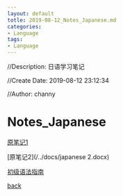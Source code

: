 ```yaml
---
layout: default
totle: 2019-08-12_Notes_Japanese.md
categories:
- Language
tags:
- Language
---
```

//Description: 日语学习笔记

//Create Date: 2019-08-12 23:12:34

//Author: channy

# Notes_Japanese

[原笔记1](/../docs/japanese.docx)

[原笔记2](/../docs/japanese 2.docx)

[初级语法指南](http://res.wokanxing.info/jpgramma/index.html)

[back](./)

